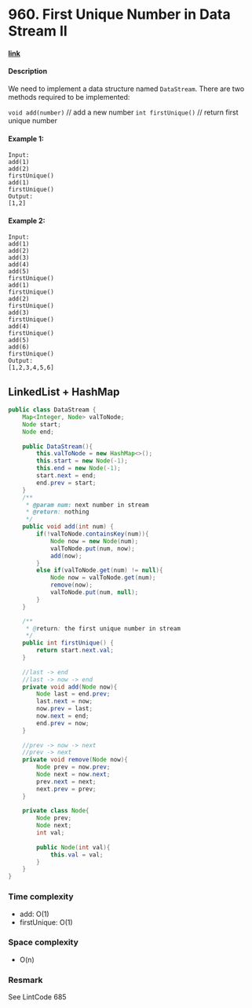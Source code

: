 # 960. First Unique Number in Data Stream II

#### [link](https://www.lintcode.com/problem/first-unique-number-in-data-stream-ii/description)

#### Description
We need to implement a data structure named `DataStream`. There are two methods required to be implemented:

`void add(number)` // add a new number
`int firstUnique()` // return first unique number

#### Example 1:
```
Input:
add(1)
add(2)
firstUnique()
add(1)
firstUnique()
Output:
[1,2]
```
#### Example 2:
```
Input:
add(1)
add(2)
add(3)
add(4)
add(5)
firstUnique()
add(1)
firstUnique()
add(2)
firstUnique()
add(3)
firstUnique()
add(4)
firstUnique()
add(5)
add(6)
firstUnique()
Output:
[1,2,3,4,5,6]
```

## LinkedList + HashMap
```java
public class DataStream {
    Map<Integer, Node> valToNode;
    Node start;
    Node end;
    
    public DataStream(){
        this.valToNode = new HashMap<>();
        this.start = new Node(-1);
        this.end = new Node(-1);
        start.next = end;
        end.prev = start;
    }
    /**
     * @param num: next number in stream
     * @return: nothing
     */
    public void add(int num) {
        if(!valToNode.containsKey(num)){
            Node now = new Node(num);
            valToNode.put(num, now);
            add(now);
        }
        else if(valToNode.get(num) != null){
            Node now = valToNode.get(num);
            remove(now);
            valToNode.put(num, null);   
        }
    }

    /**
     * @return: the first unique number in stream
     */
    public int firstUnique() {
        return start.next.val;
    }
    
    //last -> end
    //last -> now -> end
    private void add(Node now){
        Node last = end.prev;
        last.next = now;
        now.prev = last;
        now.next = end;
        end.prev = now;
    }
    
    //prev -> now -> next
    //prev -> next
    private void remove(Node now){
        Node prev = now.prev;
        Node next = now.next;
        prev.next = next;
        next.prev = prev;
    }
    
    private class Node{
        Node prev;
        Node next;
        int val;
        
        public Node(int val){
            this.val = val;        
        }
    }
}
```
### Time complexity
* add: O(1)
* firstUnique: O(1)
### Space complexity
* O(n)
### Resmark
See LintCode 685